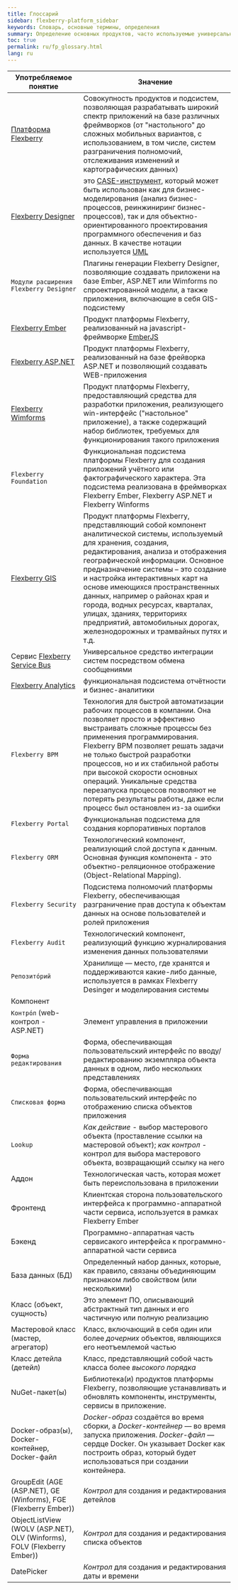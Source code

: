 ```yaml
---
title: Глоссарий
sidebar: flexberry-platform_sidebar
keywords: Словарь, основные термины, определения
summary: Определение основных продуктов, часто используемые универсальные термины
toc: true
permalink: ru/fp_glossary.html
lang: ru
---
```


| Употребляемое понятие | Значение |
|-----------------------| ---------|
| [Платформа Flexberry](fp_landing_page.html) | Совокупность продуктов и подсистем, позволяющая разрабатывать широкий спектр приложений на базе различных фреймворков (от "настольного" до сложных мобильных вариантов, с использованием, в том числе, систем разграничения полномочий, отслеживания изменений и картографических данных) |
| [Flexberry Designer](fd_flexberry-designer.html) | это [CASE-инструмент](https://ru.wikipedia.org/wiki/CASE), который может быть использован как для бизнес-моделирования (анализ бизнес-процессов, реинжиниринг бизнес-процессов), так и для объектно-ориентированного проектирования программного обеспечения и баз данных. В качестве нотации используется [UML](http://www.uml.org) |
| `Модули расширения Flexberry Designer` | Плагины генерации Flexberry Designer, позволяющие создавать приложени на базе Ember, ASP.NET или Wimforms по спроектированной модели, а также приложения, включающие в себя GIS-подсистему |
| [Flexberry Ember](ef3_landing_page.html) | Продукт платформы Flexberry, реализованный на javascript-фреймворке [EmberJS](http://emberjs.com/) |
| [Flexberry ASP.NET](fa_landing_page.html) | Продукт платформы Flexberry, реализованный на базе фрейворка ASP.NET и позволяющий создавать WEB-приложения |
| [Flexberry Wimforms](fw_landing_page.html) | Продукт платформы Flexberry, предоставляющий средства для разработки приложения, реализующего win-интерфейс ("настольное" приложение), а также содержащий набор библиотек, требуемых для функционирования такого приложения|
| `Flexberry Foundation` | Функциональная подсистема платформы Flexberry для создания приложений учётного или фактографического характера. Эта подсистема реализована в фреймворках Flexberry Ember, Flexberry ASP.NET и Flexberry Winforms|
| [Flexberry GIS](fg_landing_page.html) |  Продукт платформы Flexberry, представляющий собой компонент аналитической системы, используемый для хранения, создания, редактирования, анализа и отображения географической информации. Основное предназначение системы – это создание и настройка интерактивных карт на основе имеющихся пространственных данных, например о районах края и города, водных ресурсах, кварталах, улицах, зданиях, территориях предприятий, автомобильных дорогах, железнодорожных и трамвайных путях и т.д.|
| Сервис [Flexberry Service Bus](fsb_landing_page.html) | Универсальное средство интеграции систем посредством обмена сообщениями |
| [Flexberry Analytics](fan_landing_page.html) | функциональная подсистема отчётности и бизнес-аналитики |
| `Flexberry BPM` | Технология для быстрой автоматизации рабочих процессов в компании. Она позволяет просто и эффективно выстраивать сложные процессы без применения программирования. Flexberry BPM позволяет решать задачи не только быстрой разработки процессов, но и их стабильной работы при высокой скорости основных операций. Уникальные средства перезапуска процессов позволяют не потерять результаты работы, даже если процесс был остановлен из-за ошибки |
| `Flexberry Portal` | Функциональная подсистема для создания корпоративных порталов|
| `Flexberry ORM` | Технологический компонент, реализующий слой доступа к данным. Основная функция компонента - это объектно-реляционное отображение (Object-Relational Mapping). |
| `Flexberry Security` | Подсистема полномочий платформы Flexberry, обеспечивающая разграничение прав доступа к объектам данных на основе пользователей и ролей приложения |
| `Flexberry Audit` | Технологический компонент, реализующий функцию журналирования изменения данных пользователями |
| `Репозито́рий` | Хранилище — место, где хранятся и поддерживаются какие-либо данные, используется в рамках Flexberry Desinger и моделирования системы |
| Компонент | |
| `Контро́л` (web-контрол - ASP.NET)| Элемент управления в приложении |
| `Форма редактирования` | Форма, обеспечивающая пользовательский интерфейс по вводу/редактированию экземпляра объекта данных в одном, либо нескольких представлениях |
| `Списковая форма` | Форма, обеспечивающая пользовательский интерфейс по отображению списка объектов приложения |
| `Lookup` | _Как действие_ - выбор мастерового объекта (проставление ссылки на мастеровой объект); _как контрол_ - контрол для выбора мастерового объекта, возвращающий ссылку на него|
| Аддон | Технологическая часть, которая может быть переиспользована в приложении |
| Фронтенд | Клиентская сторона пользовательского интерфейса к программно-аппаратной части сервиса, используется в рамках Flexberry Ember |
| Бэкенд | Программно-аппаратная часть сервисакого интерфейса к программно-аппаратной части сервиса |
| База данных (БД) | Определенный набор данных, которые, как правило, связаны объединяющим признаком либо свойством (или несколькими) |
| Класс (объект, сущность) | Это элемент ПО, описывающий абстрактный тип данных и его частичную или полную реализацию |
| Мастеровой класс (мастер, агрегатор) | Класс, включающий в себя один или более _дочерних_ объектов, являющихся его неотъемлемой частью |
| Класс детейла (детейл) | Класс, представляющий собой часть класса более _высокого порядка_ |
| NuGet-пакет(ы) | Библиотека(и) продуктов платформы Flexberry, позволяющие устанавливать и обновлять компоненты, инструменты, сервисы в приложение. |
| Docker-образ(ы), Docker-контейнер, Docker-файл | _Docker-образ_ создаётся во время сборки, а _Docker-контейнер_ — во время запуска приложения. _Docker-файл_ — сердце Docker. Он указывает Docker как построить образ, который будет использоваться при создании контейнера.|
| GroupEdit (AGE (ASP.NET), GE (Winforms), FGE (Flexberry Ember))| _Контрол_ для создания и редактирования детейлов |
| ObjectListView (WOLV (ASP.NET), OLV (Winforms), FOLV (Flexberry Ember))| _Контрол_ для создания и редактирования списка объектов |
| DatePicker | _Контрол_ для создания и редактирования  даты и времени |
